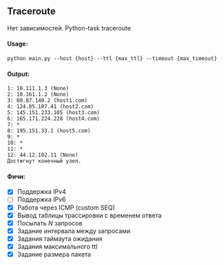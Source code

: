 ## Traceroute
Нет зависимостей.
Python-task traceroute

#### Usage:
```
python main.py --host {host} --ttl {max_ttl} --timeout {max_timeout}
```

#### Output:
```
1: 10.111.1.3 (None)
2: 10.161.1.2 (None)
3: 80.87.140.2 (host1.com)
4: 124.85.107.41 (host2.com)
5: 145.151.233.105 (host3.com)
6: 165.171.224.228 (host4.com)
7: *
8: 195.151.33.1 (host5.com)
9: *
10: *
11: *
12: 44.12.102.11 (None)
Достигнут конечный узел.
```

#### Фичи:
* [x] Поддержка IPv4
* [ ] Поддержка IPv6
* [x] Работа через ICMP (custom SEQ)
* [x] Вывод таблицы трассировки с временем ответа
* [x] Посылать $N$ запросов
* [x] Задание интервала между запросами
* [x] Задания таймаута ожидания
* [x] Задания максимального ttl
* [x] Задание размера пакета
